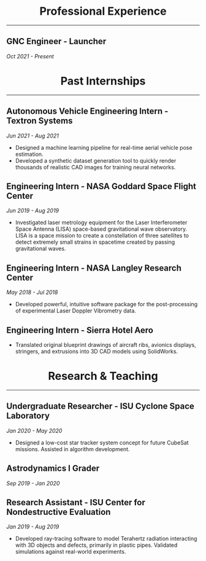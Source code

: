---
---

<h1><center>Professional Experience</h1>
<hr>

## GNC Engineer - Launcher

*Oct 2021 - Present*

<h1><center>Past Internships</h1>
<hr>

## Autonomous Vehicle Engineering Intern - Textron Systems

*Jun 2021 - Aug 2021*

- Designed a machine learning pipeline for real-time aerial vehicle pose estimation.
- Developed a synthetic dataset generation tool to quickly render thousands of realistic CAD images for training neural networks.

## Engineering Intern - NASA Goddard Space Flight Center

*Jun 2019 - Aug 2019*

- Investigated laser metrology equipment for the Laser Interferometer Space Antenna (LISA) space-based gravitational wave observatory.  LISA is a space mission to create a constellation of three satellites to detect extremely small strains in spacetime created by passing gravitational waves.

## Engineering Intern - NASA Langley Research Center

*May 2018 - Jul 2018*

- Developed powerful, intuitive software package for the post-processing of experimental Laser Doppler Vibrometry data.

## Engineering Intern - Sierra Hotel Aero

- Translated original blueprint drawings of aircraft ribs, avionics displays, stringers, and extrusions into 3D CAD models using SolidWorks.

<h1><center>Research & Teaching</h1>
<hr>

## Undergraduate Researcher - ISU Cyclone Space Laboratory

*Jan 2020 - May 2020*

- Designed a low-cost star tracker system concept for future CubeSat missions. Assisted in algorithm development.

## Astrodynamics I Grader

*Sep 2019 - Jan 2020*

## Research Assistant - ISU Center for Nondestructive Evaluation

*Jan 2019 - Aug 2019*

- Developed ray-tracing software to model Terahertz radiation interacting with 3D objects and defects, primarily in plastic pipes. Validated simulations against real-world experiments.
